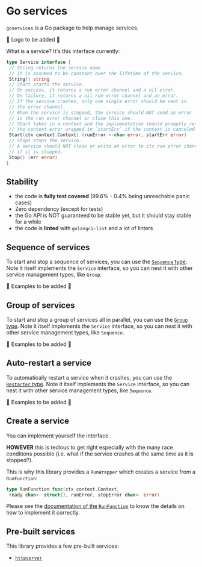 # Go services

`goservices` is a Go package to help manage services.

🚧 Logo to be added 🚧

What is a service? It's this interface currently:

```go
type Service interface {
 // String returns the service name.
 // It is assumed to be constant over the lifetime of the service.
 String() string
 // Start starts the service.
 // On success, it returns a run error channel and a nil error.
 // On failure, it returns a nil run error channel and an error.
 // If the service crashes, only one single error should be sent in
 // the error channel.
 // When the service is stopped, the service should NOT send an error
 // in the run error channel or close this one.
 // Start takes in a context and the implementation should promptly return
 // the context error wrapped in `startErr` if the context is canceled.
 Start(ctx context.Context) (runError <-chan error, startErr error)
 // Stops stops the service.
 // A service should NOT close or write an error to its run error channel
 // if it is stopped.
 Stop() (err error)
}
```

## Stability

- the code is **fully test covered** (99.6% - 0.4% being unreachable panic cases)
- Zero dependency (except for tests)
- the Go API is NOT guaranteed to be stable yet, but it should stay stable for a while
- the code is **linted** with `golangci-lint` and a lot of linters

## Sequence of services

To start and stop a sequence of services, you can use the [`Sequence` type](https://github.com/qdm12/goservices/blob/468bda9ee482fcaca953b1b63b6cdabf8b1aa6a6/sequence.go#L10).
Note it itself implements the `Service` interface, so you can nest it with other service management types, like `Group`.

🚧 Examples to be added 🚧

## Group of services

To start and stop a group of services all in parallel, you can use the [`Group` type](https://github.com/qdm12/goservices/blob/468bda9ee482fcaca953b1b63b6cdabf8b1aa6a6/group.go#L10).
Note it itself implements the `Service` interface, so you can nest it with other service management types, like `Sequence`.

🚧 Examples to be added 🚧

## Auto-restart a service

To automatically restart a service when it crashes, you can use the [`Restarter` type](https://github.com/qdm12/goservices/blob/468bda9ee482fcaca953b1b63b6cdabf8b1aa6a6/restarter.go#L10).
Note it itself implements the `Service` interface, so you can nest it with other service management types, like `Sequence`.

🚧 Examples to be added 🚧

## Create a service

You can implement yourself the interface.

**HOWEVER** this is tedious to get right especially with the many race conditions possible (i.e. what if the service crashes at the same time as it is stopped?).

This is why this library provides a `RunWrapper` which creates a service from a `RunFunction`:

```go
type RunFunction func(ctx context.Context,
 ready chan<- struct{}, runError, stopError chan<- error)
```

Please see the [documentation of the `RunFunction`](https://github.com/qdm12/goservices/blob/468bda9ee482fcaca953b1b63b6cdabf8b1aa6a6/runwrapper.go#L9-L53) to know the details on how to implement it correctly.

## Pre-built services

This library provides a few pre-built services:

- [`httpserver`](httpserver)
